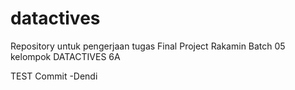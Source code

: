 # datactives
Repository untuk pengerjaan tugas Final Project Rakamin Batch 05 kelompok DATACTIVES 6A

TEST Commit
-Dendi